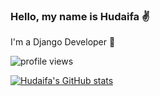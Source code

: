 
### Hello, my name is Hudaifa ✌️

I'm a Django Developer 💚

![profile views](https://komarev.com/ghpvc/?username=hudaifa-saleh&color=red)

[![Hudaifa's GitHub stats](https://github-readme-stats.vercel.app/api?username=hudaifa-saleh&show_icons=true)](https://github.com/anuraghazra/github-readme-stats)
